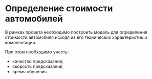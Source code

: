 # Определение стоимости автомобилей

В рамках проекта необходимо построить модель для определения стоимости автомобиля исходя из его технических характеристик и комплектации.

При этом необходимо учесть:
- качество предсказания;
- скорость предсказания;
- время обучения.

